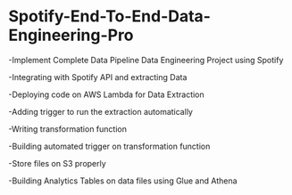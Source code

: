 # Spotify-End-To-End-Data-Engineering-Pro

-Implement Complete Data Pipeline Data Engineering Project using Spotify

-Integrating with Spotify API and extracting Data

-Deploying code on AWS Lambda for Data Extraction

-Adding trigger to run the extraction automatically

-Writing transformation function

-Building automated trigger on transformation function

-Store files on S3 properly

-Building Analytics Tables on data files using Glue and Athena


